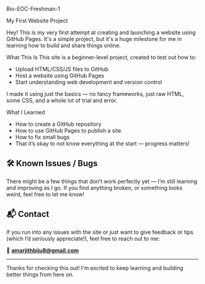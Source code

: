 Bio-EOC-Freshman-1

My First Website Project

Hey! This is my very first attempt at creating and launching a website using GitHub Pages. It's a simple project, but it's a huge milestone for me in learning how to build and share things online.

What This Is
This site is a beginner-level project, created to test out how to:
- Upload HTML/CSS/JS files to GitHub
- Host a website using GitHub Pages
- Start understanding web development and version control

I made it using just the basics — no fancy frameworks, just raw HTML, some CSS, and a whole lot of trial and error.

 What I Learned
- How to create a GitHub repository
- How to use GitHub Pages to publish a site
- How to fix small bugs 
- That it’s okay to not know everything at the start — progress matters!

## 🛠️ Known Issues / Bugs
There might be a few things that don’t work perfectly yet — I’m still learning and improving as I go. If you find anything broken, or something looks weird, feel free to let me know!

## 📬 Contact
If you run into any issues with the site or just want to give feedback or tips (which I’d seriously appreciate!), feel free to reach out to me:

📧 **amarjithbiju8@gmail.com**

---

Thanks for checking this out! I'm excited to keep learning and building better things from here on. 
